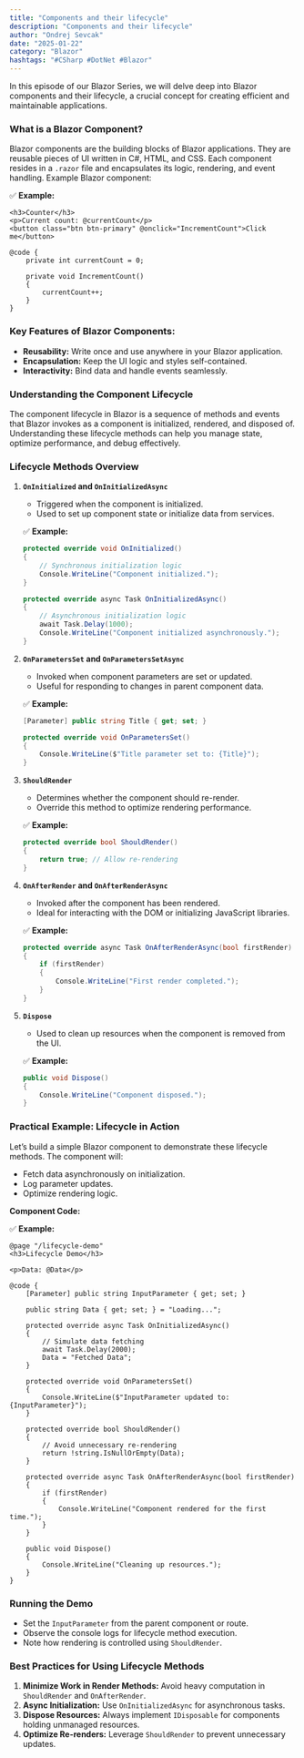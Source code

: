 ```yaml
---
title: "Components and their lifecycle"
description: "Components and their lifecycle"
author: "Ondrej Sevcak"
date: "2025-01-22"
category: "Blazor"
hashtags: "#CSharp #DotNet #Blazor"
---
```



In this episode of our Blazor Series, we will delve deep into Blazor components and their lifecycle, a crucial concept for creating efficient and maintainable applications.


### What is a Blazor Component?

Blazor components are the building blocks of Blazor applications. They are reusable pieces of UI written in C#, HTML, and CSS. Each component resides in a `.razor` file and encapsulates its logic, rendering, and event handling. Example Blazor component:

✅ **Example:**
```razor
<h3>Counter</h3>
<p>Current count: @currentCount</p>
<button class="btn btn-primary" @onclick="IncrementCount">Click me</button>

@code {
    private int currentCount = 0;

    private void IncrementCount()
    {
        currentCount++;
    }
}
```

### Key Features of Blazor Components:

- **Reusability:** Write once and use anywhere in your Blazor application.
- **Encapsulation:** Keep the UI logic and styles self-contained.
- **Interactivity:** Bind data and handle events seamlessly.


### Understanding the Component Lifecycle

The component lifecycle in Blazor is a sequence of methods and events that Blazor invokes as a component is initialized, rendered, and disposed of. Understanding these lifecycle methods can help you manage state, optimize performance, and debug effectively.

### Lifecycle Methods Overview

1. **`OnInitialized` and `OnInitializedAsync`**
   - Triggered when the component is initialized.
   - Used to set up component state or initialize data from services.

   ✅ **Example:**
   ```csharp
   protected override void OnInitialized()
   {
       // Synchronous initialization logic
       Console.WriteLine("Component initialized.");
   }

   protected override async Task OnInitializedAsync()
   {
       // Asynchronous initialization logic
       await Task.Delay(1000);
       Console.WriteLine("Component initialized asynchronously.");
   }
   ```

2. **`OnParametersSet` and `OnParametersSetAsync`**
   - Invoked when component parameters are set or updated.
   - Useful for responding to changes in parent component data.

   ✅ **Example:**
   ```csharp
   [Parameter] public string Title { get; set; }

   protected override void OnParametersSet()
   {
       Console.WriteLine($"Title parameter set to: {Title}");
   }
   ```

3. **`ShouldRender`**
   - Determines whether the component should re-render.
   - Override this method to optimize rendering performance.

   ✅ **Example:**
   ```csharp
   protected override bool ShouldRender()
   {
       return true; // Allow re-rendering
   }
   ```

4. **`OnAfterRender` and `OnAfterRenderAsync`**
   - Invoked after the component has been rendered.
   - Ideal for interacting with the DOM or initializing JavaScript libraries.

   ✅ **Example:**
   ```csharp
   protected override async Task OnAfterRenderAsync(bool firstRender)
   {
       if (firstRender)
       {
           Console.WriteLine("First render completed.");
       }
   }
   ```

5. **`Dispose`**
   - Used to clean up resources when the component is removed from the UI.

   ✅ **Example:**
   ```csharp
   public void Dispose()
   {
       Console.WriteLine("Component disposed.");
   }
   ```


### Practical Example: Lifecycle in Action

Let’s build a simple Blazor component to demonstrate these lifecycle methods. The component will:

- Fetch data asynchronously on initialization.
- Log parameter updates.
- Optimize rendering logic.

**Component Code:**

✅ **Example:**
```razor
@page "/lifecycle-demo"
<h3>Lifecycle Demo</h3>

<p>Data: @Data</p>

@code {
    [Parameter] public string InputParameter { get; set; }

    public string Data { get; set; } = "Loading...";

    protected override async Task OnInitializedAsync()
    {
        // Simulate data fetching
        await Task.Delay(2000);
        Data = "Fetched Data";
    }

    protected override void OnParametersSet()
    {
        Console.WriteLine($"InputParameter updated to: {InputParameter}");
    }

    protected override bool ShouldRender()
    {
        // Avoid unnecessary re-rendering
        return !string.IsNullOrEmpty(Data);
    }

    protected override async Task OnAfterRenderAsync(bool firstRender)
    {
        if (firstRender)
        {
            Console.WriteLine("Component rendered for the first time.");
        }
    }

    public void Dispose()
    {
        Console.WriteLine("Cleaning up resources.");
    }
}
```

### Running the Demo

- Set the `InputParameter` from the parent component or route.
- Observe the console logs for lifecycle method execution.
- Note how rendering is controlled using `ShouldRender`.


### Best Practices for Using Lifecycle Methods

1. **Minimize Work in Render Methods:** Avoid heavy computation in `ShouldRender` and `OnAfterRender`.
2. **Async Initialization:** Use `OnInitializedAsync` for asynchronous tasks.
3. **Dispose Resources:** Always implement `IDisposable` for components holding unmanaged resources.
4. **Optimize Re-renders:** Leverage `ShouldRender` to prevent unnecessary updates.



